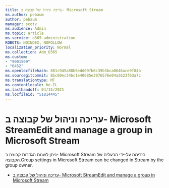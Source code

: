 ```yaml
---
title: עריכה וניהול של קבוצה ב- Microsoft Stream
ms.author: pebaum
author: pebaum
manager: scotv
ms.audience: Admin
ms.topic: article
ms.service: o365-administration
ROBOTS: NOINDEX, NOFOLLOW
localization_priority: Normal
ms.collection: Adm_O365
ms.custom:
- "9001509"
- "6452"
ms.openlocfilehash: 801c945a88b6edd09fb6c39b3bca0646ace9f84b
ms.sourcegitcommit: 8bc60ec34bc1e40685e3976576e04a2623f63a7c
ms.translationtype: MT
ms.contentlocale: he-IL
ms.lasthandoff: 04/15/2021
ms.locfileid: "51814445"
---
```

# <a name="edit-and-manage-a-group-in-microsoft-stream"></a><span data-ttu-id="4e62f-102">עריכה וניהול של קבוצה ב- Microsoft Stream</span><span class="sxs-lookup"><span data-stu-id="4e62f-102">Edit and manage a group in Microsoft Stream</span></span>

<span data-ttu-id="4e62f-103">ניתן לשנות הגדרות קבוצה ב- Microsoft Stream בזרימה על-ידי הבעלים של הקבוצה.</span><span class="sxs-lookup"><span data-stu-id="4e62f-103">Group settings in Microsoft Stream can be changed in Stream by the group owner.</span></span>  

- [<span data-ttu-id="4e62f-104">עריכה וניהול של קבוצה ב- Microsoft Stream</span><span class="sxs-lookup"><span data-stu-id="4e62f-104">Edit and manage a group in Microsoft Stream</span></span>](https://docs.microsoft.com/stream/portal-manage-groups)
